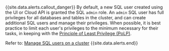 {{site.data.alerts.callout_danger}}
By default, a new SQL user created using the UI or Cloud API is granted the SQL `admin` role. An `admin` SQL user has full privileges for all databases and tables in the cluster, and can create additional SQL users and manage their privileges.
When possible, it is best practice to limit each user's privileges to the minimum necessary for their tasks, in keeping with the [Principle of Least Privilege (PoLP)](https://wikipedia.org/wiki/Principle_of_least_privilege).

Refer to: [Manage SQL users on a cluster](managing-access.html#manage-sql-users-on-a-cluster)
{{site.data.alerts.end}}
